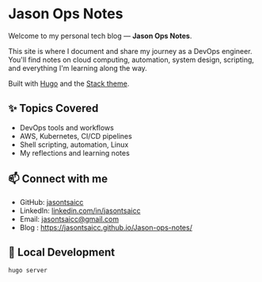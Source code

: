 # Jason Ops Notes

Welcome to my personal tech blog — **Jason Ops Notes**.

This site is where I document and share my journey as a DevOps engineer. You'll find notes on cloud computing, automation, system design, scripting, and everything I'm learning along the way.

Built with [Hugo](https://gohugo.io/) and the [Stack theme](https://github.com/CaiJimmy/hugo-theme-stack).

## ✨ Topics Covered

- DevOps tools and workflows
- AWS, Kubernetes, CI/CD pipelines
- Shell scripting, automation, Linux
- My reflections and learning notes

## 📫 Connect with me

- GitHub: [jasontsaicc](https://github.com/jasontsaicc)
- LinkedIn: [linkedin.com/in/jasontsaicc](https://www.linkedin.com/in/jason-tsai-cc/)
- Email: jasontsaicc@gmail.com
- Blog : https://jasontsaicc.github.io/Jason-ops-notes/
## 🚀 Local Development

```bash
hugo server